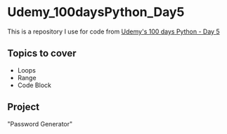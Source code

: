 # Udemy_100daysPython_Day5
This is a repository I use for code from [Udemy's 100 days Python - Day 5](https://www.udemy.com/course/100-days-of-code/learn/lecture/18085723#overview)

## Topics to cover
- Loops
- Range
- Code Block

## Project
"Password Generator"
